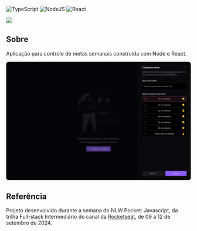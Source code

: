 ![TypeScript](https://img.shields.io/badge/typescript-%23007ACC.svg?style=for-the-badge&logo=typescript&logoColor=white)
<img alt="NodeJS" src="https://img.shields.io/badge/node.js-%2343853D.svg?style=for-the-badge&logo=node-dot-js&logoColor=white"/>
<img alt="React" src="https://img.shields.io/badge/react-%2320232a.svg?style=for-the-badge&logo=react&logoColor=%2361DAFB"/>


<img src="https://blog.rocketseat.com.br/content/images/2023/12/IMG_blog-4.png" height=200px/>

## Sobre
Aplicação para controle de metas semanais construída com Node e React.

![print](/print.png)

## Referência

Projeto desenvolvido durante a semana do NLW Pocket: Javascript, da trilha Full-stack Intermediário do canal da [Rocketseat](https://www.youtube.com/@rocketseat), de 09 a 12 de setembro de 2024.
